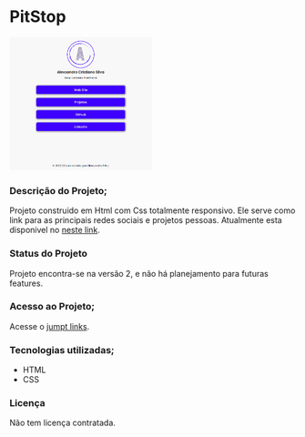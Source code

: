 # PitStop

<img src="./public/capa.png" alt="imagem do site versao mobile" style="width:250px;"/>

### Descrição do Projeto;

Projeto construido em Html com Css totalmente responsivo. Ele serve como link para as principais redes sociais e projetos pessoas. Atualmente esta disponivel no [neste link](https://jumplinks.netlify.app/).

### Status do Projeto

Projeto encontra-se na versão 2, e não há planejamento para futuras features.

### Acesso ao Projeto;

Acesse o [jumpt links](https://jumplinks.netlify.app/).

### Tecnologias utilizadas;

- HTML
- CSS

### Licença

Não tem licença contratada.
